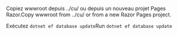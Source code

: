 <span data-ttu-id="9eac5-101">Copiez wwwroot depuis ../cu/ ou depuis un nouveau projet Pages Razor.</span><span class="sxs-lookup"><span data-stu-id="9eac5-101">Copy wwwroot from ../cu/ or from a new Razor Pages project.</span></span>

<span data-ttu-id="9eac5-102">Exécutez `dotnet ef database update`</span><span class="sxs-lookup"><span data-stu-id="9eac5-102">Run `dotnet ef database update`</span></span>
